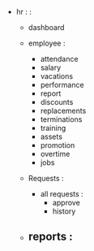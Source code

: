 - hr : : 
    - dashboard
    - employee : 
        - attendance
        - salary
        - vacations
        - performance 
        - report 
        - discounts
        - replacements
        - terminations
        - training
        - assets 
        - promotion
        - overtime
        - jobs
        
    - Requests : 
        - all requests : 
            - approve
            - history 

    -  reports : 
        - 
